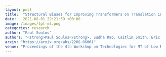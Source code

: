 ```yaml
---
layout: post
title:  "Structural Biases for Improving Transformers on Translation into Morphologically Rich Languages"
date:   2021-08-01 22:21:59 +00:00
image: /images/tpt-ml.png
categories: research
author: "Paul Soulos"
authors: "<strong>Paul Soulos</strong>, Sudha Rao, Caitlin Smith, Eric Rosen, Asli Celikyilmaz, R. Thomas McCoy, Yichen Jiang, Coleman Haley, Roland Fernandez, Hamid Palangi, Jianfeng Gao, Paul Smolensky"
arxiv: "https://arxiv.org/abs/2208.06061"
venue: "Proceedings of the 4th Workshop on Technologies for MT of Low Resource Languages (LoResMT2021)"
---
```

